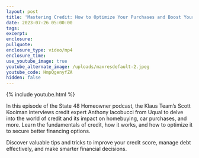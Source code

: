 ```yaml
---
layout: post
title: 'Mastering Credit: How to Optimize Your Purchases and Boost Your Credit Score'
date: 2023-07-26 05:00:00
tags:
excerpt:
enclosure:
pullquote:
enclosure_type: video/mp4
enclosure_time:
use_youtube_image: true
youtube_alternate_image: /uploads/maxresdefault-2.jpeg
youtube_code: HmpQgenyfZA
hidden: false
---
```

{% include youtube.html %}

In this episode of the State 48 Homeowner podcast, the Klaus Team’s Scott Kooiman interviews credit expert Anthony Iacobucci from Uqual to delve into the world of credit and its impact on homebuying, car purchases, and more. Learn the fundamentals of credit, how it works, and how to optimize it to secure better financing options.

Discover valuable tips and tricks to improve your credit score, manage debt effectively, and make smarter financial decisions.